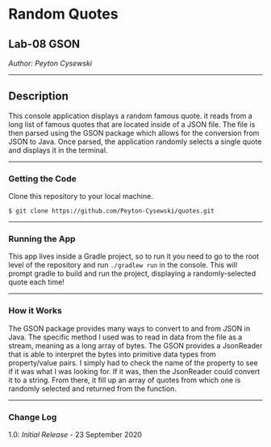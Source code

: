 # Random Quotes

## Lab-08 GSON

*Author: Peyton Cysewski*

----

## Description
This console application displays a random famous quote. it reads from a long list of famous quotes that are located inside of a JSON file. The file is then parsed using the GSON package which allows for the conversion from JSON to Java. Once parsed, the application randomly selects a single quote and displays it in the terminal.

---

### Getting the Code
Clone this repository to your local machine.

```
$ git clone https://github.com/Peyton-Cysewski/quotes.git
```

---

### Running the App
This app lives inside a Gradle project, so to run it you need to go to the root level of the repository and run `./gradlew run` in the console. This will prompt gradle to build and run the project, displaying a randomly-selected quote each time!

---

### How it Works
The GSON package provides many ways to convert to and from JSON in Java. The specific method I used was to read in data from the file as a stream, meaning as a long array of bytes. The GSON provides a JsonReader that is able to interpret the bytes into primitive data types from property/value pairs. I simply had to check the name of the property to see if it was what I was looking for. If it was, then the JsonReader could convert it to a string. From there, it fill up an array of quotes from which one is randomly selected and returned from the function.

---

### Change Log  
1.0: *Initial Release* - 23 September 2020